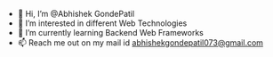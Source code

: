 - 👋 Hi, I’m @Abhishek GondePatil 
- 👀 I’m interested in different Web Technologies
- 🌱 I’m currently learning Backend Web Frameworks
- 📫 Reach me out on my mail id abhishekgondepatil073@gmail.com

<!---
PatilAbhishek11/PatilAbhishek11 is a ✨ special ✨ repository because its `README.md` (this file) appears on your GitHub profile.
You can click the Preview link to take a look at your changes.
--->
